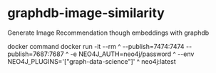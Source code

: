 # graphdb-image-similarity
Generate Image Recommendation though embeddings with graphdb


docker command 
docker run -it --rm ^
  --publish=7474:7474 --publish=7687:7687 ^
  -e NEO4J_AUTH=neo4j/password ^
  --env NEO4J_PLUGINS='["graph-data-science"]' ^
  neo4j:latest
